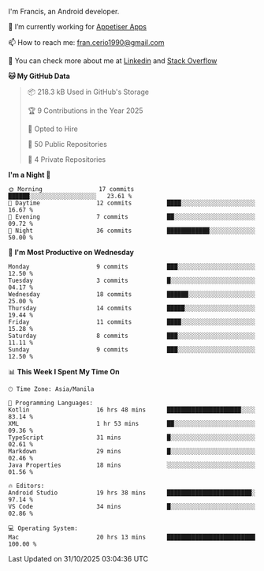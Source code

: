 
I'm Francis, an Android developer.

🔭 I’m currently working for [Appetiser Apps](http://appetiser.com.au)

📫 How to reach me: fran.cerio1990@gmail.com

👀 You can check more about me at [Linkedin](https://www.linkedin.com/in/francerio/) and [Stack Overflow](https://stackoverflow.com/users/1614267/fran-ceriu)



<!--START_SECTION:waka-->
**🐱 My GitHub Data** 

> 📦 218.3 kB Used in GitHub's Storage 
 > 
> 🏆 9 Contributions in the Year 2025
 > 
> 💼 Opted to Hire
 > 
> 📜 50 Public Repositories 
 > 
> 🔑 4 Private Repositories 
 > 
**I'm a Night 🦉** 

```text
🌞 Morning                17 commits          ██████░░░░░░░░░░░░░░░░░░░   23.61 % 
🌆 Daytime                12 commits          ████░░░░░░░░░░░░░░░░░░░░░   16.67 % 
🌃 Evening                7 commits           ██░░░░░░░░░░░░░░░░░░░░░░░   09.72 % 
🌙 Night                  36 commits          ████████████░░░░░░░░░░░░░   50.00 % 
```
📅 **I'm Most Productive on Wednesday** 

```text
Monday                   9 commits           ███░░░░░░░░░░░░░░░░░░░░░░   12.50 % 
Tuesday                  3 commits           █░░░░░░░░░░░░░░░░░░░░░░░░   04.17 % 
Wednesday                18 commits          ██████░░░░░░░░░░░░░░░░░░░   25.00 % 
Thursday                 14 commits          █████░░░░░░░░░░░░░░░░░░░░   19.44 % 
Friday                   11 commits          ████░░░░░░░░░░░░░░░░░░░░░   15.28 % 
Saturday                 8 commits           ███░░░░░░░░░░░░░░░░░░░░░░   11.11 % 
Sunday                   9 commits           ███░░░░░░░░░░░░░░░░░░░░░░   12.50 % 
```


📊 **This Week I Spent My Time On** 

```text
🕑︎ Time Zone: Asia/Manila

💬 Programming Languages: 
Kotlin                   16 hrs 48 mins      █████████████████████░░░░   83.14 % 
XML                      1 hr 53 mins        ██░░░░░░░░░░░░░░░░░░░░░░░   09.36 % 
TypeScript               31 mins             █░░░░░░░░░░░░░░░░░░░░░░░░   02.61 % 
Markdown                 29 mins             █░░░░░░░░░░░░░░░░░░░░░░░░   02.46 % 
Java Properties          18 mins             ░░░░░░░░░░░░░░░░░░░░░░░░░   01.56 % 

🔥 Editors: 
Android Studio           19 hrs 38 mins      ████████████████████████░   97.14 % 
VS Code                  34 mins             █░░░░░░░░░░░░░░░░░░░░░░░░   02.86 % 

💻 Operating System: 
Mac                      20 hrs 13 mins      █████████████████████████   100.00 % 
```


 Last Updated on 31/10/2025 03:04:36 UTC
<!--END_SECTION:waka-->

